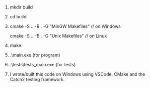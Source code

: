 ﻿1. mkdir build

2. cd build

3. cmake -S .. -B . -G "MinGW Makefiles" // on Windows

   cmake -S .. -B . -G "Unix Makefiles"  // on Linux

4. make

5. .\main.exe (for program)

6. .\tests\tests_main.exe (for tests)

7. I wrote/built this code on Windows using VSCode, CMake and the Catch2 testing framework.
